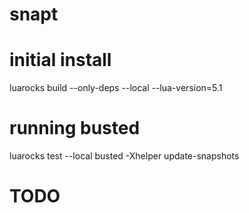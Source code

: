 # snapt

# initial install
luarocks build --only-deps --local --lua-version=5.1

# running busted
luarocks test --local
busted -Xhelper update-snapshots

# TODO
<!-- TODO (sbadragan): should we have a wrapper on top of busted for `-Xhelper` stuff??? -->
<!-- TODO (sbadragan): how can we spawn an instance of nvim --> 


